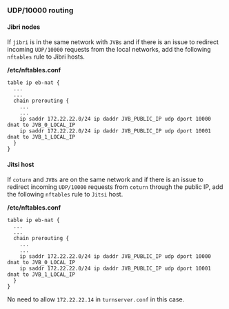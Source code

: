 ### UDP/10000 routing

#### Jibri nodes

If `jibri` is in the same network with `JVBs` and if there is an issue to
redirect incoming `UDP/10000` requests from the local networks, add the
following `nftables` rule to Jibri hosts.

**/etc/nftables.conf**

```
table ip eb-nat {
  ...
  ...
  chain prerouting {
    ...
    ...
    ip saddr 172.22.22.0/24 ip daddr JVB_PUBLIC_IP udp dport 10000 dnat to JVB_0_LOCAL_IP
    ip saddr 172.22.22.0/24 ip daddr JVB_PUBLIC_IP udp dport 10001 dnat to JVB_1_LOCAL_IP
  }
}
```

#### Jitsi host

If `coturn` and `JVBs` are on the same network and if there is an issue to
redirect incoming `UDP/10000` requests from `coturn` through the public IP, add
the following `nftables` rule to `Jitsi` host.

**/etc/nftables.conf**

```
table ip eb-nat {
  ...
  ...
  chain prerouting {
    ...
    ...
    ip saddr 172.22.22.0/24 ip daddr JVB_PUBLIC_IP udp dport 10000 dnat to JVB_0_LOCAL_IP
    ip saddr 172.22.22.0/24 ip daddr JVB_PUBLIC_IP udp dport 10001 dnat to JVB_1_LOCAL_IP
  }
}
```

No need to allow `172.22.22.14` in `turnserver.conf` in this case.
